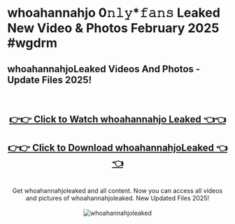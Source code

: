 # whoahannahjo 0𝚗𝚕𝚢*𝚏𝚊𝚗𝚜 Leaked New Video & Photos February 2025 #wgdrm

<h2>whoahannahjoLeaked Videos And Photos - Update Files 2025!</h2>
<br>
<div align="center">
<h2><a href="https://mediaupload.pro?title=whoahannahjo&ref=11F" rel="nofollow">👉👉 Click to Watch whoahannahjo Leaked 👈👈</a></h2>
<h2><a href="https://mediaupload.pro?title=whoahannahjo&ref=11F" rel="nofollow">👉👉 Click to Download whoahannahjoLeaked 👈👈</a></h2>
<br>
Get whoahannahjoleaked and all content. Now you can access all videos and pictures of whoahannahjoleaked. New Updated Files 2025!
<br>
<br>
<a href="https://mediaupload.pro?title=whoahannahjo&ref=11F" rel="nofollow" data-target="animated-image.originalLink"><img src="https://i.ibb.co/Gkj2r4b/banner.png" alt="whoahannahjoleaked" style="max-width: 100%; display: inline-block;" data-target="animated-image.originalImage"></a>
</div>
<br>

